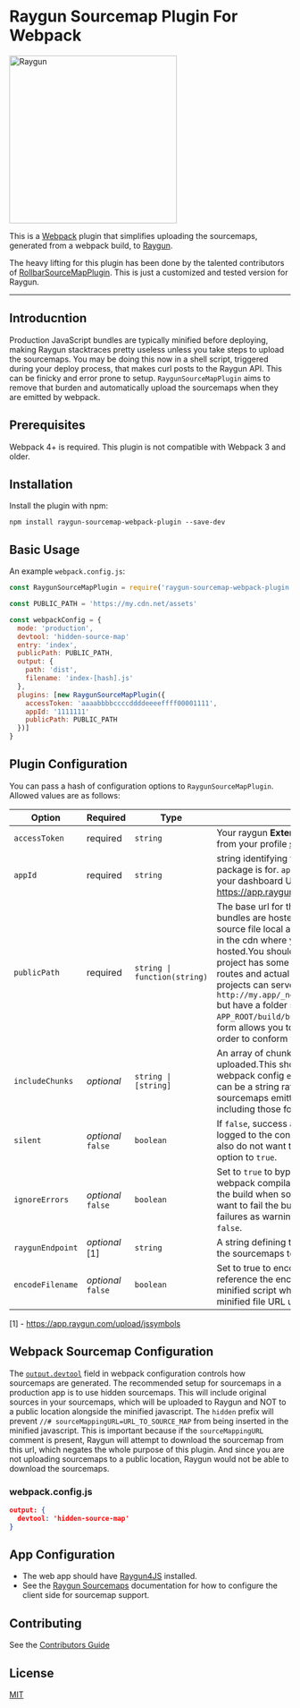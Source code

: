 # Raygun Sourcemap Plugin For Webpack

<img src="https://raygun.com/documentation/navigation/logo.svg" alt="Raygun" width="300"/>

This is a [Webpack](https://webpack.github.io) plugin that simplifies uploading the sourcemaps,
generated from a webpack build, to [Raygun](https://raygun.com/).

The heavy lifting for this plugin has been done by the talented contributors of [RollbarSourceMapPlugin](https://github.com/thredup/rollbar-sourcemap-webpack-plugin). This is just a customized and tested version for Raygun.

----
## Introducntion
Production JavaScript bundles are typically minified before deploying,
making Raygun stacktraces pretty useless unless you take steps to upload the sourcemaps.
You may be doing this now in a shell script, triggered during your deploy process,
that makes curl posts to the Raygun API. This can be finicky and error prone to setup.
`RaygunSourceMapPlugin` aims to remove that burden and automatically upload the sourcemaps when they are emitted by webpack.

## Prerequisites

Webpack 4+ is required. This plugin is not compatible with Webpack 3 and older.

## Installation

Install the plugin with npm:

```shell
npm install raygun-sourcemap-webpack-plugin --save-dev
```

## Basic Usage

An example `webpack.config.js`:

```javascript
const RaygunSourceMapPlugin = require('raygun-sourcemap-webpack-plugin')

const PUBLIC_PATH = 'https://my.cdn.net/assets'

const webpackConfig = {
  mode: 'production',
  devtool: 'hidden-source-map'
  entry: 'index',
  publicPath: PUBLIC_PATH,
  output: {
    path: 'dist',
    filename: 'index-[hash].js'
  },
  plugins: [new RaygunSourceMapPlugin({
    accessToken: 'aaaabbbbccccddddeeeeffff00001111',
    appId: '1111111'
    publicPath: PUBLIC_PATH
  })]
}
```

## Plugin Configuration

You can pass a hash of configuration options to `RaygunSourceMapPlugin`.
Allowed values are as follows:

| Option | Required | Type | Description |
|---|---|---|---|
| `accessToken` | required | `string` | Your raygun **External Access Token**. You can get one from your profile [settings page](https://app.raygun.com/user). |
| `appId` | required | `string` | string identifying the id of the app this source map package is for. `appId` can be easily recognized from your dashboard URL. Just like `1111111` https://app.raygun.com/crashreporting/**1111111** |
| `publicPath` | required | `string \| function(string)` | The base url for the cdn where your production bundles are hosted or a function that receives the source file local address and returns the url for that file in the cdn where your production bundles are hosted.You should use the function form when your project has some kind of divergence between url routes and actual folder structure.For example: NextJs projects can serve bundled files in the following url `http://my.app/_next/123abc123abc123/page/home.js` but have a folder structure like this `APP_ROOT/build/bundles/pages/home.js`.The function form allows you to transform the final public url in order to conform with your routing needs. |
| `includeChunks` | *optional* | `string \| [string]` | An array of chunks for which sourcemaps should be uploaded.This should correspond to the names in the webpack config `entry` field.If there's only one chunk, it can be a string rather than an array.If not supplied, all sourcemaps emitted by webpack will be uploaded, including those for unnamed chunks. |
| `silent` | *optional* `false` | `boolean` | If `false`, success and warning messages will be logged to the console for each upload. Note: if you also do not want to see errors, set the `ignoreErrors` option to `true`. |
| `ignoreErrors` | *optional* `false` | `boolean` | Set to `true` to bypass adding upload errors to the webpack compilation. Do this if you do not want to fail the build when sourcemap uploads fail.If you do not want to fail the build but you do want to see the failures as warnings, make sure `silent` option is set to `false`. |
| `raygunEndpoint` | *optional* [1] | `string` | A string defining the Raygun API endpoint to upload the sourcemaps to. |
| `encodeFilename` | *optional* `false` | `boolean` | Set to true to encode the filename. NextJS will reference the encode the URL when referencing the minified script which must match exactly with the minified file URL uploaded to Raygun. |

[1] - https://app.raygun.com/upload/jssymbols



## Webpack Sourcemap Configuration

The [`output.devtool`](https://webpack.js.org/configuration/devtool/) field in webpack configuration controls how sourcemaps are generated.
The recommended setup for sourcemaps in a production app is to use hidden sourcemaps.
This will include original sources in your sourcemaps, which will be uploaded to Raygun and NOT to a public location alongside the minified javascript.
The `hidden` prefix will prevent `//# sourceMappingURL=URL_TO_SOURCE_MAP` from being inserted in the minified javascript.
This is important because if the `sourceMappingURL` comment is present,
Raygun will attempt to download the sourcemap from this url, which negates the whole
purpose of this plugin. And since you are not uploading sourcemaps to a public location,
Raygun would not be able to download the sourcemaps.

### webpack.config.js

```json
output: {
  devtool: 'hidden-source-map'
}
```

## App Configuration

- The web app should have [Raygun4JS](https://raygun.com/documentation/language-guides/javascript/crash-reporting/installation/) installed.
- See the [Raygun Sourcemaps](https://raygun.com/documentation/product-guides/crash-reporting/sourcemaps/) documentation
  for how to configure the client side for sourcemap support.

## Contributing

See the [Contributors Guide](/CONTRIBUTING.md)

## License

[MIT](/LICENSE.md)
